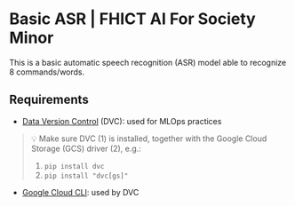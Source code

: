 # Basic ASR | FHICT AI For Society Minor

This is a basic automatic speech recognition (ASR) model able to recognize 8
commands/words.

## Requirements

- [Data Version Control](https://dvc.org/doc/install) (DVC): used for MLOps
  practices
> 💡 Make sure DVC (1) is installed, together with the Google Cloud Storage (GCS) driver
> (2), e.g.:
> 1. `pip install dvc`
> 2. `pip install "dvc[gs]"`

- [Google Cloud CLI](https://cloud.google.com/sdk/docs/install): used by DVC
